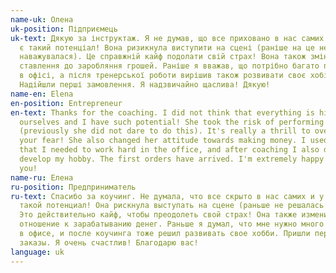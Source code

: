 ```yaml
---
name-uk: Олена
uk-position: Підприємець
uk-text: Дякую за інструктаж. Я не думав, що все приховано в нас самих і у мене
  є такий потенціал! Вона ризикнула виступити на сцені (раніше на це не
  наважувалася). Це справжній кайф подолати свій страх! Вона також змінила своє
  ставлення до заробляння грошей. Раніше я вважав, що потрібно багато працювати
  в офісі, а після тренерської роботи вирішив також розвивати своє хобі.
  Надійшли перші замовлення. Я надзвичайно щаслива! Дякую!
name-en: Elena
en-position: Entrepreneur
en-text: Thanks for the coaching. I did not think that everything is hidden in
  ourselves and I have such potential! She took the risk of performing on stage
  (previously she did not dare to do this). It's really a thrill to overcome
  your fear! She also changed her attitude towards making money. I used to think
  that I needed to work hard in the office, and after coaching I also decided to
  develop my hobby. The first orders have arrived. I'm extremely happy! Thank
  you!
name-ru: Елена
ru-position: Предприниматель
ru-text: Спасибо за коучинг. Не думала, что все скрыто в нас самих и у меня есть
  такой потенциал! Она рискнула выступать на сцене (раньше не решалась на это).
  Это действительно кайф, чтобы преодолеть свой страх! Она также изменила свое
  отношение к зарабатыванию денег. Раньше я думал, что мне нужно много работать
  в офисе, и после коучинга тоже решил развивать свое хобби. Пришли первые
  заказы. Я очень счастлив! Благодарю вас!
language: uk
---
```

